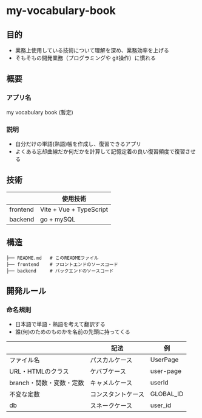 # my-vocabulary-book

## 目的
- 業務上使用している技術について理解を深め、業務効率を上げる
- そもそもの開発業務（プログラミングや git操作）に慣れる

## 概要

### アプリ名
my vocabulary book (暫定)

### 説明
- 自分だけの単語(熟語)帳を作成し、復習できるアプリ
- よくある忘却曲線だか何だかを計算して記憶定着の良い復習頻度で復習させる

## 技術
|           | 使用技術                 |
| ---       | ---                     |
| frontend  | Vite + Vue + TypeScript |
| backend   | go + mySQL              |

## 構造
```
├── README.md   # このREADMEファイル
├── frontend    # フロントエンドのソースコード
├── backend     # バックエンドのソースコード
```

## 開発ルール
### 命名規則
- 日本語で単語・熟語を考えて翻訳する
- 誰(何)のためのものかを名前の先頭に持ってくる

|                          | 記法             | 例        |
| ---                      | ---              | ---       |
| ファイル名                | パスカルケース    | UserPage  |
| URL・HTMLのクラス         | ケバブケース      | user-page |
| branch・関数・変数・定数   | キャメルケース    | userId    |
| 不変な定数                | コンスタントケース | GLOBAL_ID |
| db                        | スネークケース    | user_id   |